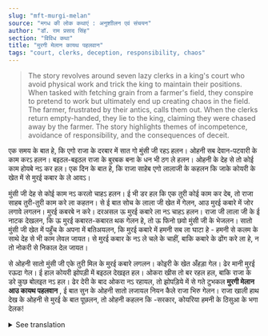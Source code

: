 ```yaml
---
slug: "mft-murgi-melan"
source: "मगध की लोक कथाएं : अनुशाीलन एवं संचयन"
author: "डॉ. राम प्रसाद सिंह"
section: "विविध कथा"
title: "मुरगी मेलान कायथ पहलवान"
tags: "court, clerks, deception, responsibility, chaos"
---
```

<blockquote>
The story revolves around seven lazy clerks in a king's court who avoid physical work and trick the king to maintain their positions. When tasked with fetching grain from a farmer's field, they conspire to pretend to work but ultimately end up creating chaos in the field. The farmer, frustrated by their antics, calls them out. When the clerks return empty-handed, they lie to the king, claiming they were chased away by the farmer. The story highlights themes of incompetence, avoidance of responsibility, and the consequences of deceit.
</blockquote>

एक समय के बात हे, कि एगो राजा के दरबार में सात गो मुंसी जी रहऽ हलन। ओहनी सब देवान-पटवारी के काम करऽ हलन। बइठल-बइठल राजा के बुरबक बना के धन भी ठग ले हलन। ओहनी के देह से तो कोई काम होयबे नऽ कर हल। एक दिन के बात हे, कि राजा साहेब एगो लालाजी के कहलन कि जाके कोयरी के खेत में से मुरई कबार के ले आवऽ। 

मुंसी जी देह से कोई काम नऽ करलो चाहऽ हलन। ई भी डर हल कि एक तुरी कोई काम कर देब, तो राजा साहब तुरी-तुरी काम करे ला कहतन। से ई बात सोच के लाला जी खेत में गेलन, आउ मुरई कबारे में जोर लगावे लगलन। मुरई कबरबे न करे। दरअसल ऊ मुरई कबारे ला नऽ चाहऽ हलन। राजा जी लाला जी के ई नाटक देखलन, कि ऊ मुरई कबारत-कबारत थक गेलन हे, तो ऊ फिनो छवो मुंसी जी के भेजलन। सातो मुंसी जी खेत में पहुँच के अपना में बतिअयलन, कि मुरई कबारे में हमनी सब ला घाटा हे - हमनी से कलम के साथे देह से भी काम लेवल जायत। से मुरई कबार के नऽ ले चले के चाहीं, बाकि कबारे के ढोंग करे ला हे, न तो नोकरी से निकाल देल जायत। 

से ओहनी सातो मुंसी जी एके तुरी मिल के मुरई कबारे लगलन। कोइरी के खेत अँहड़ा गेल। ढेर मानी मुरई रऊदा गेल। ई हाल कोयरी झोपड़ी में बइठल देखइत हल। ओकरा खीस तो बर रहल हल, बाकि राजा के डरे कुछ बोलइत नऽ हल। ढेर देरी के बाद ओकरा नऽ रहायल, तो झोपड़िये में से गते टुभकल **मुरगी मेलान आउ कायथ पहलवान** , ई बात सुन के ओहनी सातो लजायल नियन कैले राजा भिरु गेलन। राजा खाली हाथ देख के ओहनी से मुरई के बात पूछलन, तो ओहनी कहलन कि -सरकार, कोयरिया हमनी के ठिसुआ के भगा देलक! 

<details>
<summary>See translation</summary>

Once upon a time, there were seven clerks in the court of a king. They were responsible for the work of the officials and often tricked the king into losing money while sitting idle. They were incapable of doing any physical work. One day, the king told a man named Lala to go and fetch some grain from the field of a farmer.

The clerks did not want to do any physical work. They were also afraid that if they worked even a little, the king would ask them to work consistently. So, thinking this way, Lala went to the field and started trying to gather the grain, but was unable to do so. In fact, he did not want to gather the grain at all. The king saw Lala's act of pretending to gather grain and noticed that he was tired from his efforts, so he sent all seven clerks again. Upon reaching the field, the seven clerks discussed among themselves that it would not be beneficial for them to work with their hands along with their pens—they should not actually fetch the grain but should pretend to do so; otherwise, they would be fired from their jobs.

So, the seven clerks conspired together and pretended to gather the grain. The farmer saw the field turned into a mess. He was very frustrated but did not say anything out of fear of the king. After some time, unable to hold back his anger, he shouted from his hut, "What are you doing, you chicken-lovers and wrestling referees?" Hearing this, the seven clerks felt ashamed and went to the king. When the king saw them empty-handed, he asked about the grain, and they replied, "Sir, the farmer has chased us away!"
</details>